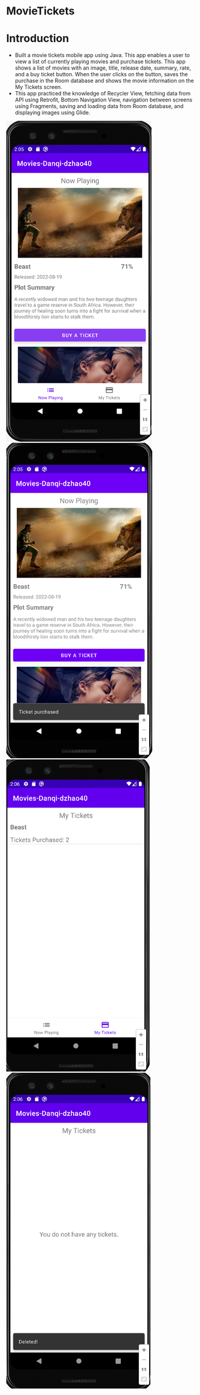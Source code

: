 # MovieTickets
# Introduction
- Built a movie tickets mobile app using Java. This app enables a user to view a list of currently playing movies and purchase tickets. This app shows a list of movies with an image, title, release date, summary, rate, and a buy ticket button. When the user clicks on the button, saves the purchase in the Room database and shows the movie information on the My Tickets screen.
- This app practiced the knowledge of Recycler View, fetching data from API using Retrofit, Bottom Navigation View, navigation between screens using Fragments, saving and loading data from Room database, and displaying images using Glide.

![](https://github.com/dzhao925/MovieTickets/blob/main/MovieList.png)
![](https://github.com/dzhao925/MovieTickets/blob/main/TicketPurchased.png)
![](https://github.com/dzhao925/MovieTickets/blob/main/MyTicketList.png)
![](https://github.com/dzhao925/MovieTickets/blob/main/DeleteTicket.png)